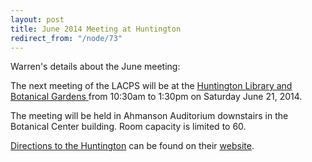 ```yaml
---
layout: post
title: June 2014 Meeting at Huntington
redirect_from: "/node/73"
---
```


<div class="field field-name-body field-type-text-with-summary field-label-hidden"><div class="field-items"><div class="field-item even"><p>Warren's details about the June meeting:</p>
<p>The next meeting of the LACPS will be at the <a href="http://www.huntington.org">Huntington Library and Botanical Gardens </a> from 10:30am to 1:30pm on Saturday June 21, 2014.</p>
<p>The meeting will be held in Ahmanson Auditorium downstairs in the Botanical Center building. Room capacity is limited to 60.</p>
<p><a href="http://www.huntington.org/WebAssets/Templates/content.aspx?id=308">Directions to the Huntington</a> can be found on their <a href="http://www.huntington.org/WebAssets/Templates/content.aspx?id=308">website</a>.</p></div></div></div>
